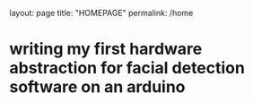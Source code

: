 layout: page
title: "HOMEPAGE"
permalink: /home

# writing my first hardware abstraction for facial detection software on an arduino

